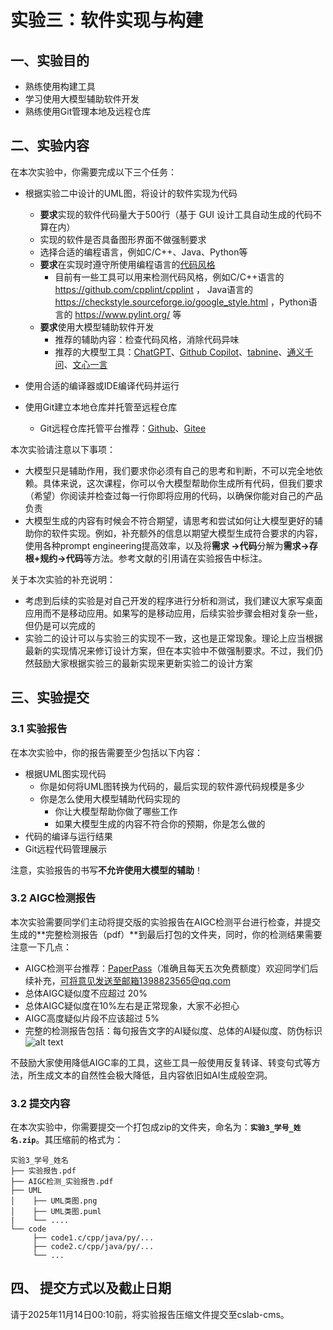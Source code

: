 # 实验三：软件实现与构建
## 一、实验目的
- 熟练使用构建工具
- 学习使用大模型辅助软件开发
- 熟练使用Git管理本地及远程仓库
## 二、实验内容
在本次实验中，你需要完成以下三个任务：

- 根据实验二中设计的UML图，将设计的软件实现为代码
    - **要求**实现的软件代码量大于500行（基于 GUI 设计工具自动生成的代码不算在内）
    - 实现的软件是否具备图形界面不做强制要求
    - 选择合适的编程语言，例如C/C++、Java、Python等
    - **要求**在实现时遵守所使用编程语言的[代码风格](https://google.github.io/styleguide/)
      - 目前有一些工具可以用来检测代码风格，例如C/C++语言的 https://github.com/cpplint/cpplint ， Java语言的 https://checkstyle.sourceforge.io/google_style.html ，Python语言的 https://www.pylint.org/ 等
    - **要求**使用大模型辅助软件开发
      - 推荐的辅助内容：检查代码风格，消除代码异味
      - 推荐的大模型工具：[ChatGPT](https://chatgpt.com/)、[Github Copilot](https://github.com/features/copilot)、[tabnine](https://www.tabnine.com/)、[通义千问](https://tongyi.aliyun.com/)、[文心一言](https://yiyan.baidu.com/)

- 使用合适的编译器或IDE编译代码并运行
- 使用Git建立本地仓库并托管至远程仓库
    - Git远程仓库托管平台推荐：[Github](https://github.com/)、[Gitee](https://gitee.com/)

本次实验请注意以下事项：

- 大模型只是辅助作用，我们要求你必须有自己的思考和判断，不可以完全地依赖。具体来说，这次课程，你可以令大模型帮助你生成所有代码，但我们要求（希望）你阅读并检查过每一行你即将应用的代码，以确保你能对自己的产品负责
- 大模型生成的内容有时候会不符合期望，请思考和尝试如何让大模型更好的辅助你的软件实现。例如，补充额外的信息以期望大模型生成符合要求的内容，使用各种prompt engineering提高效率，以及将**需求 &rarr;代码**分解为**需求&rarr;存根+规约&rarr;代码**等方法。参考文献的引用请在实验报告中标注。

关于本次实验的补充说明：

- 考虑到后续的实验是对自己开发的程序进行分析和测试，我们建议大家写桌面应用而不是移动应用。如果写的是移动应用，后续实验步骤会相对复杂一些，但仍是可以完成的
- 实验二的设计可以与实验三的实现不一致，这也是正常现象。理论上应当根据最新的实现情况来修订设计方案，但在本实验中不做强制要求。不过，我们仍然鼓励大家根据实验三的最新实现来更新实验二的设计方案

## 三、实验提交
### 3.1 实验报告
在本次实验中，你的报告需要至少包括以下内容：

- 根据UML图实现代码
  - 你是如何将UML图转换为代码的，最后实现的软件源代码规模是多少
  - 你是怎么使用大模型辅助代码实现的
    - 你让大模型帮助你做了哪些工作
    - 如果大模型生成的内容不符合你的预期，你是怎么做的
- 代码的编译与运行结果
- Git远程代码管理展示

注意，实验报告的书写**不允许使用大模型的辅助**！
### 3.2 AIGC检测报告
本次实验需要同学们主动将提交版的实验报告在AIGC检测平台进行检查，并提交生成的**完整检测报告（pdf）**到最后打包的文件夹，同时，你的检测结果需要注意一下几点：

- AIGC检测平台推荐：[PaperPass](https://paperpass.com/panel/index)（准确且每天五次免费额度）欢迎同学们后续补充，可将意见发送至邮箱1398823565@qq.com
- 总体AIGC疑似度不应超过 20%
- 总体AIGC疑似度在10%左右是正常现象，大家不必担心
- AIGC高度疑似片段不应该超过 5% 
- 完整的检测报告包括：每句报告文字的AI疑似度、总体的AI疑似度、防伪标识
  ![alt text](image.png)


不鼓励大家使用降低AIGC率的工具，这些工具一般使用反复转译、转变句式等方法，所生成文本的自然性会极大降低，且内容依旧如AI生成般空洞。
  

 


### 3.2 提交内容
在本次实验中，你需要提交一个打包成zip的文件夹，命名为：**`实验3_学号_姓名.zip`**。其压缩前的格式为：

```
实验3_学号_姓名
├── 实验报告.pdf
├── AIGC检测_实验报告.pdf
├── UML
│    ├── UML类图.png
│    ├── UML类图.puml
|    └── ....
└── code
     ├── code1.c/cpp/java/py/...
     ├── code2.c/cpp/java/py/...
     └── ...
```


## 四、 提交方式以及截止日期
请于2025年11月14日00:10前，将实验报告压缩文件提交至cslab-cms。

